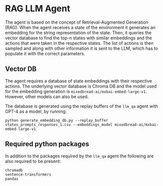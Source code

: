 # RAG LLM Agent

The agent is based on the concept of Retrieval-Augmented Generation (RAG). When the agent receives a state of the environment it generates an embedding for the string representation of the state. Then, it queries the vector database to find the top-n states with similar embeddings and the actions that were taken in the respective states. 
The list of actions is then sampled and along with other information it is sent to the LLM, which has to populate it with the correct parameters.

## Vector DB
The agent requires a database of state embeddings with their respective actions. The underlying vector database is Chroma DB and the model used for the embedding generation is `mixedbread-ai/mxbai-embed-large-v1`. However, other models can also be used.

The database is generated using the replay buffers of the `llm_qa` agent with GPT-4 as a model, by running:

```
python generate_embedding_db.py --replay_buffer states_prompts_responses_1.csv --embeddings_model mixedbread-ai/mxbai-embed-large-v1
```

## Required python packages
In addition to the packages required by the `llm_qa` agent the following are also required to be present: 

```
chromadb
sentence-transformers
pandas

```